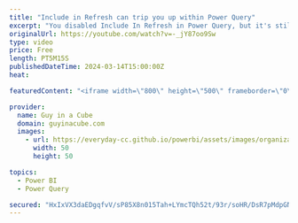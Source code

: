 ```yaml
---
title: "Include in Refresh can trip you up within Power Query"
excerpt: "You disabled Include In Refresh in Power Query, but it's still being used? And you still need to provide credentials for your Power BI Semantic Mode? What?!? Adam breaks down what's going on.  Managing query refresh in Power BI https://learn.microsoft.com/power-bi/connect-data/refresh-include-in-report-refresh"
originalUrl: https://youtube.com/watch?v=-_jY87oo9Sw
type: video
price: Free
length: PT5M15S
publishedDateTime: 2024-03-14T15:00:00Z
heat: 

featuredContent: "<iframe width=\"800\" height=\"500\" frameborder=\"0\" src=\"https://www.youtube.com/embed/-_jY87oo9Sw\" allow=\"accelerometer; autoplay; encrypted-media; gyroscope; picture-in-picture\" allowfullscreen></iframe>"

provider:
  name: Guy in a Cube
  domain: guyinacube.com
  images:
    - url: https://everyday-cc.github.io/powerbi/assets/images/organizations/guyinacube.com-50x50.jpg
      width: 50
      height: 50

topics:
  - Power BI
  - Power Query

secured: "HxIxVX3daEDgqfvV/sP85X8n015Tah+LYmcTQh52t/93r/soHR/DsR7pMdpGNw+jhHtKWTCygVahiBQgWVUzrXtk5wqPnQgJgUT5gLDs79uG5h0LbSr7boXGWwgNoRrEjJjOS4aTbhYOw7/hkbdptlU9YGMry9qMWsTgA5PzbGPRqSchhCi+cZP+a5rY3ZYrmwytZFaYLFe6DAQOhTjbQsh62LmoZWZxBuKLvA6wt4B1Hk09Wzgv+96Ge6P+UJfC7l09rMqdPwGBmlhGfxGH4jH5okh5nFFGKjU8QuNocfZywNFwVYg//ASa48udyCz45K76zcwiPLDsJnp04k9kfPLhPxgMXXcnQXj4nDTCzXZuDHg3+QkhKw5TrbXafEPMRv1u1CfETeyFXQxKiAQIesFoSt5p0cMr+bez4UCrvgg=;JA/UabLzw1EShqZQfXHOGg=="
---
```



